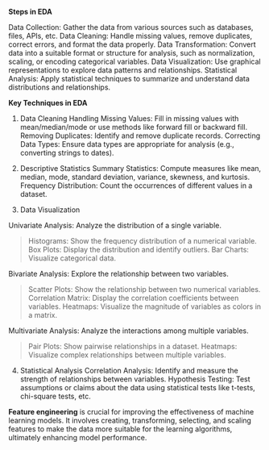 **Steps in EDA**

Data Collection: Gather the data from various sources such as databases, files, APIs, etc.
Data Cleaning: Handle missing values, remove duplicates, correct errors, and format the data properly.
Data Transformation: Convert data into a suitable format or structure for analysis, such as normalization, scaling, or encoding categorical variables.
Data Visualization: Use graphical representations to explore data patterns and relationships.
Statistical Analysis: Apply statistical techniques to summarize and understand data distributions and relationships.

**Key Techniques in EDA**

1. Data Cleaning
Handling Missing Values: Fill in missing values with mean/median/mode or use methods like forward fill or backward fill.
Removing Duplicates: Identify and remove duplicate records.
Correcting Data Types: Ensure data types are appropriate for analysis (e.g., converting strings to dates).

2. Descriptive Statistics
Summary Statistics: Compute measures like mean, median, mode, standard deviation, variance, skewness, and kurtosis.
Frequency Distribution: Count the occurrences of different values in a dataset.

3. Data Visualization
   
Univariate Analysis: Analyze the distribution of a single variable.

>Histograms: Show the frequency distribution of a numerical variable.
>Box Plots: Display the distribution and identify outliers.
>Bar Charts: Visualize categorical data.

Bivariate Analysis: Explore the relationship between two variables.

>Scatter Plots: Show the relationship between two numerical variables.
>Correlation Matrix: Display the correlation coefficients between variables.
>Heatmaps: Visualize the magnitude of variables as colors in a matrix.

Multivariate Analysis: Analyze the interactions among multiple variables.

>Pair Plots: Show pairwise relationships in a dataset.
>Heatmaps: Visualize complex relationships between multiple variables.

4. Statistical Analysis
Correlation Analysis: Identify and measure the strength of relationships between variables.
Hypothesis Testing: Test assumptions or claims about the data using statistical tests like t-tests, chi-square tests, etc.

**Feature engineering** is crucial for improving the effectiveness of machine learning models. It involves creating, transforming, selecting, and scaling features to make the data more suitable for the learning algorithms, ultimately enhancing model performance.
